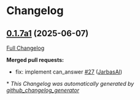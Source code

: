 # Changelog

## [0.1.7a1](https://github.com/OpenVoiceOS/ovos-skill-fallback-unknown/tree/0.1.7a1) (2025-06-07)

[Full Changelog](https://github.com/OpenVoiceOS/ovos-skill-fallback-unknown/compare/0.1.6...0.1.7a1)

**Merged pull requests:**

- fix: implement can\_answer [\#27](https://github.com/OpenVoiceOS/ovos-skill-fallback-unknown/pull/27) ([JarbasAl](https://github.com/JarbasAl))



\* *This Changelog was automatically generated by [github_changelog_generator](https://github.com/github-changelog-generator/github-changelog-generator)*
